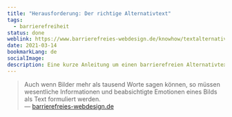 ```yaml
---
title: "Herausforderung: Der richtige Alternativtext"
tags:
  - barrierefreiheit
status: done
weblink: https://www.barrierefreies-webdesign.de/knowhow/textalternative/herausforderung.html
date: 2021-03-14
bookmarkLang: de
socialImage: 
description: Eine kurze Anleitung um einen barrierefreien Alternativtext zu schreiben
---
```

<blockquote>Auch wenn Bilder mehr als tausend Worte sagen können, so müssen wesentliche Informationen und beabsichtigte Emotionen eines Bilds als Text formuliert werden.<footer>— <a href="https://www.barrierefreies-webdesign.de/knowhow/textalternative/herausforderung.html">barrierefreies-webdesign.de</a></footer></blockquote>
